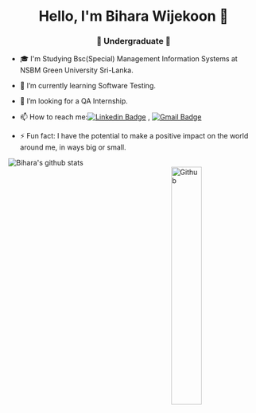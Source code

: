 <h1 align="center"> Hello, I'm Bihara Wijekoon 👋 </h1>
<h3 align="center">🚀 Undergraduate 🚀</h3>


- 🎓 I'm Studying Bsc(Special) Management Information Systems at NSBM Green University Sri-Lanka.
- 🌱 I’m currently learning Software Testing.
- 👯 I’m looking for a QA Internship.
- 📫 How to reach me:[![Linkedin Badge](https://img.shields.io/badge/-LinkedIn-blue?style=flat-square&logo=Linkedin&logoColor=white&link=)](https://www.linkedin.com/in/bihara-wijekoon-91ab23199/) 
, [![Gmail Badge](https://img.shields.io/badge/-Gmail-c14438?style=flat-square&logo=Gmail&logoColor=white&link=mailto:shuklaraghav321.com)](mailto:numanshi2000@gmail.com)

- ⚡ Fun fact: I have the potential to make a positive impact on the world around me, in ways big or small.

![Bihara's github stats](https://github-readme-stats.vercel.app/api?username=bihara21&&show_icons=true&title_color=ffffff&icon_color=bb2acf&text_color=daf7dc&bg_color=151515)<br>
<img width="35%" align="right" alt="Github" src="https://user-images.githubusercontent.com/48678280/88862734-4903af80-d201-11ea-968b-9c939d88a37c.gif" />


